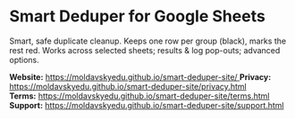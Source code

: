 # Smart Deduper for Google Sheets

Smart, safe duplicate cleanup. Keeps one row per group (black), marks the rest red. Works across selected sheets; results & log pop-outs; advanced options.

**Website:** [https://moldavskyedu.github.io/smart-deduper-site/ ](https://moldavskedu.github.io/smart-deduper-site/) 
**Privacy:** https://moldavskyedu.github.io/smart-deduper-site/privacy.html  
**Terms:** https://moldavskyedu.github.io/smart-deduper-site/terms.html  
**Support:** https://moldavskyedu.github.io/smart-deduper-site/support.html
